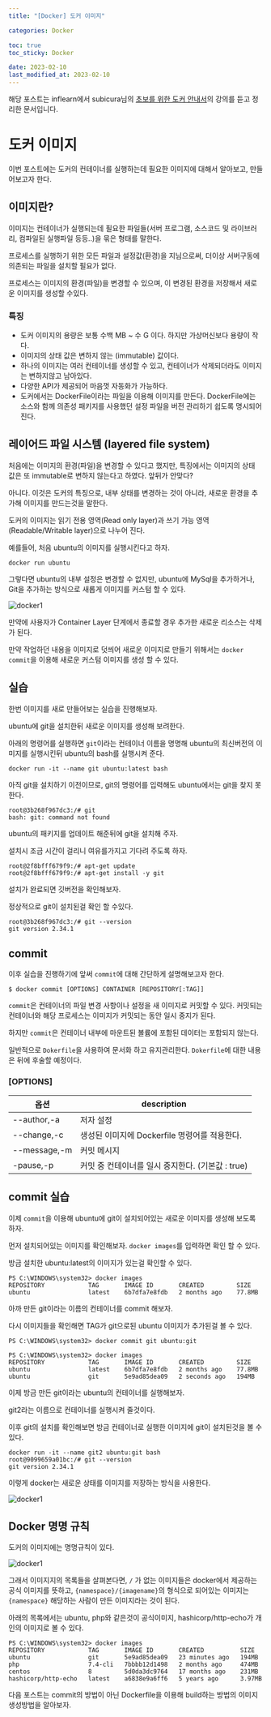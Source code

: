 ```yaml
---
title: "[Docker] 도커 이미지"

categories: Docker

toc: true
toc_sticky: Docker

date: 2023-02-10
last_modified_at: 2023-02-10
---
```


해당 포스트는 inflearn에서 subicura님의 [초보를 위한 도커 안내서](https://www.inflearn.com/course/%EB%8F%84%EC%BB%A4-%EC%9E%85%EB%AC%B8/dashboard)의 강의를 듣고 정리한 문서입니다.

# 도커 이미지

이번 포스트에는 도커의 컨테이너를 실행하는데 필요한 이미지에 대해서 알아보고, 만들어보고자 한다.


## 이미지란?

이미지는 컨테이너가 실행되는데 필요한 파일들(서버 프로그램, 소스코드 및 라이브러리, 컴파일된 실행파일 등등..)을 묶은 형태를 말한다.

프로세스를 실행하기 위한 모든 파일과 설정값(환경)을 지님으로써, 더이상 서버구동에 의존되는 파일을 설치할 필요가 없다. 

프로세스는 이미지의 환경(파일)을 변경할 수 있으며, 이 변경된 환경을 저장해서 새로운 이미지를 생성할 수있다. 

### 특징

- 도커 이미지의 용량은 보통 수백 MB ~ 수 G 이다. 하지만 가상머신보다 용량이 작다.
- 이미지의 상태 값은 변하지 않는 (immutable) 값이다.
- 하나의 이미지는 여러 컨테이너를 생성할 수 있고, 컨테이너가 삭제되더라도 이미지는 변하지않고 남아있다.
- 다양한 API가 제공되어 마음껏 자동화가 가능하다.
- 도커에서는 DockerFile이라는 파일을 이용해 이미지를 만든다. DockerFile에는 소스와 함께 의존성 패키지를 사용했던 설정 파일을 버전 관리하기 쉽도록 명시되어 진다.


## 레이어드 파일 시스템 (layered file system)

처음에는 이미지의 환경(파일)을 변경할 수 있다고 했지만, 특징에서는 이미지의 상태 값은 또 immutable로 변하지 않는다고 하였다. 앞뒤가 안맞다?

아니다. 이것은 도커의 특징으로, 내부 상태를 변경하는 것이 아니라, 새로운 환경을 추가해 이미지를 만드는것을 말한다.

도커의 이미지는 읽기 전용 영역(Read only layer)과 쓰기 가능 영역(Readable/Writable layer)으로 나누어 진다.

예를들어, 처음 ubuntu의 이미지를 실행시킨다고 하자.

```shell
docker run ubuntu
```

그렇다면 ubuntu의 내부 설정은 변경할 수 없지만, ubuntu에 MySql을 추가하거나, Git을 추가하는 방식으로 새롭게 이미지를 커스텀 할 수 있다.

![docker1]({{site.url}}//assets/image/2023/2023-02/10-docker001.png)


만약에 사용자가 Container Layer 단계에서 종료할 경우 추가한 새로운 리소스는 삭제가 된다.

만약 작업하던 내용을 이미지로 덧씌어 새로운 이미지로 만들기 위해서는 `docker commit`을 이용해 새로운 커스텀 이미지를 생성 할 수 있다.


## 실습

한번 이미지를 새로 만들어보는 실습을 진행해보자.

ubuntu에 git을 설치한뒤 새로운 이미지를 생성해 보려한다.

아래의 명령어를 실행하면 `git`이라는 컨테이너 이름을 명명해 ubuntu의 최신버전의 이미지를 실행시킨뒤 ubuntu의 bash를 실행시켜 준다.


```shell
docker run -it --name git ubuntu:latest bash
```

아직 git을 설치하기 이전이므로, git의 명령어를 입력해도 ubuntu에서는 git을 찾지 못한다.

```shell
root@3b268f967dc3:/# git
bash: git: command not found
```


ubuntu의 패키지를 업데이트 해준뒤에 git을 설치해 주자.

설치시 조금 시간이 걸리니 여유를가지고 기다려 주도록 하자.

```shell
root@2f8bfff679f9:/# apt-get update
root@2f8bfff679f9:/# apt-get install -y git
```

설치가 완료되면 깃버전을 확인해보자.

정상적으로 git이 설치된걸 확인 할 수있다.

```shell
root@3b268f967dc3:/# git --version
git version 2.34.1
```

## commit

이후 실습을 진행하기에 앞써 `commit`에 대해 간단하게 설명해보고자 한다.

```shell
$ docker commit [OPTIONS] CONTAINER [REPOSITORY[:TAG]]
```

`commit`은 컨테이너의 파일 변경 사항이나 설정을 새 이미지로 커밋할 수 있다. 커밋되는 컨테이너와 해당 프로세스는 이미지가 커밋되는 동안 일시 중지가 된다.

하지만 `commit`은 컨테이너 내부에 마운트된 볼륨에 포함된 데이터는 포함되지 않는다.

일반적으로 `Dokerfile`을 사용하여 문서화 하고 유지관리한다. `Dokerfile`에 대한 내용은 뒤에 후술할 예정이다.


### [OPTIONS]

| 옵션          | description                      |
|-------------|----------------------------------|
| --author,-a  | 저자 설정                            |
| --change,-c  | 생성된 이미지에 Dockerfile 명령어를 적용한다.   |
| --message,-m  | 커밋 메시지                           |
| -pause,-p  | 커밋 중 컨테이너를 일시 중지한다. (기본값 : true) |


## commit 실습

이제 `commit`을 이용해 ubuntu에 git이 설치되어있는 새로운 이미지를 생성해 보도록 하자.

먼저 설치되어있는 이미지를 확인해보자. `docker images`를 입력하면 확인 할 수 있다.

방금 설치한 ubuntu:latest의 이미지가 있는걸 확인할 수 있다.

```shell
PS C:\WINDOWS\system32> docker images
REPOSITORY            TAG       IMAGE ID       CREATED         SIZE
ubuntu                latest    6b7dfa7e8fdb   2 months ago    77.8MB
```

아까 만든 git이라는 이름의 컨테이너를 commit 해보자.

다시 이미지들을 확인해면 TAG가 git으로된 ubuntu 이미지가 추가된걸 볼 수 있다.

```shell
PS C:\WINDOWS\system32> docker commit git ubuntu:git

PS C:\WINDOWS\system32> docker images
REPOSITORY            TAG       IMAGE ID       CREATED         SIZE
ubuntu                latest    6b7dfa7e8fdb   2 months ago    77.8MB
ubuntu                git       5e9ad85dea09   2 seconds ago   194MB
```

이제 방금 만든 git이라는 ubuntu의 컨테이너를 실행해보자.

git2라는 이름으로 컨테이너를 실행시켜 줄것이다.

이후 git의 설치를 확인해보면 방금 컨테이너로 실행한 이미지에 git이 설치된것을 볼 수 있다.

```shell
docker run -it --name git2 ubuntu:git bash
root@9099659a01bc:/# git --version
git version 2.34.1
```


이렇게 docker는 새로운 상태를 이미지를 저장하는 방식을 사용한다.

![docker1]({{site.url}}//assets/image/2023/2023-02/11-docker001.png)


## Docker 명명 규칙

도커의 이미지에는 명명규칙이 있다.

![docker1]({{site.url}}//assets/image/2023/2023-02/11-docker002.png)


그래서 이미지지의 목록들을 살펴본다면, `/` 가 없는 이미지들은 docker에서 제공하는 공식 이미지를 뜻하고, `{namespace}/{imagename}`의 형식으로 되어있는 이미지는 `{namespace}` 해당하는 사람이 만든 이미지라는 것이 된다.

아래의 목록에서는 ubuntu, php와 같은것이 공식이미지, hashicorp/http-echo가 개인의 이미지로 볼 수 있다.

```shell
PS C:\WINDOWS\system32> docker images
REPOSITORY            TAG       IMAGE ID       CREATED          SIZE
ubuntu                git       5e9ad85dea09   23 minutes ago   194MB
php                   7.4-cli   7bbbb12d1498   2 months ago     474MB
centos                8         5d0da3dc9764   17 months ago    231MB
hashicorp/http-echo   latest    a6838e9a6ff6   5 years ago      3.97MB
```

다음 포스트는 commit의 방법이 아닌 Dockerfile을 이용해 build하는 방법의 이미지 생성방법을 알아보자.